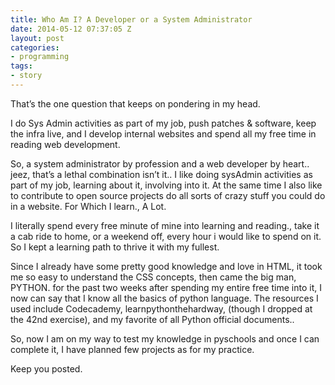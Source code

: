 ```yaml
---
title: Who Am I? A Developer or a System Administrator
date: 2014-05-12 07:37:05 Z
layout: post
categories:
- programming
tags:
- story
---
```


That’s the one question that keeps on pondering in my head.

I do Sys Admin activities as part of my job, push patches & software, keep the infra live, and I develop internal websites and spend all my free time in reading web development.

<!-- more -->

So, a system administrator by profession and a web developer by heart.. jeez, that’s a lethal combination isn’t it.. I like doing sysAdmin activities as part of my job, learning about it, involving into it. At the same time I also like to contribute to open source projects do all sorts of crazy stuff you could do in a website. For Which I learn., A Lot.

I literally spend every free minute of mine into learning and reading., take it a cab ride to home, or a weekend off, every hour i would like to spend on it. So I kept a learning path to thrive it with my fullest.

Since I already have some pretty good knowledge and love in HTML, it took me so easy to understand the CSS concepts, then came the big man, PYTHON. for the past two weeks after spending my entire free time into it, I now can say that I know all the basics of python language. The resources I used include Codecademy, learnpythonthehardway, (though I dropped at the 42nd exercise), and my favorite of all Python official documents..

So, now I am on my way to test my knowledge in pyschools and once I can complete it, I have planned few projects as for my practice.

Keep you posted.

